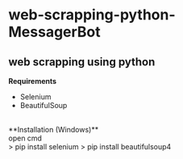 # web-scrapping-python-MessagerBot
## web scrapping using python
**Requirements**
</br>
- Selenium
- BeautifulSoup
<br />
**Installation (Windows)**
<br />
open cmd
<br /> 
> pip install selenium
> pip install beautifulsoup4
  
  
  
  

